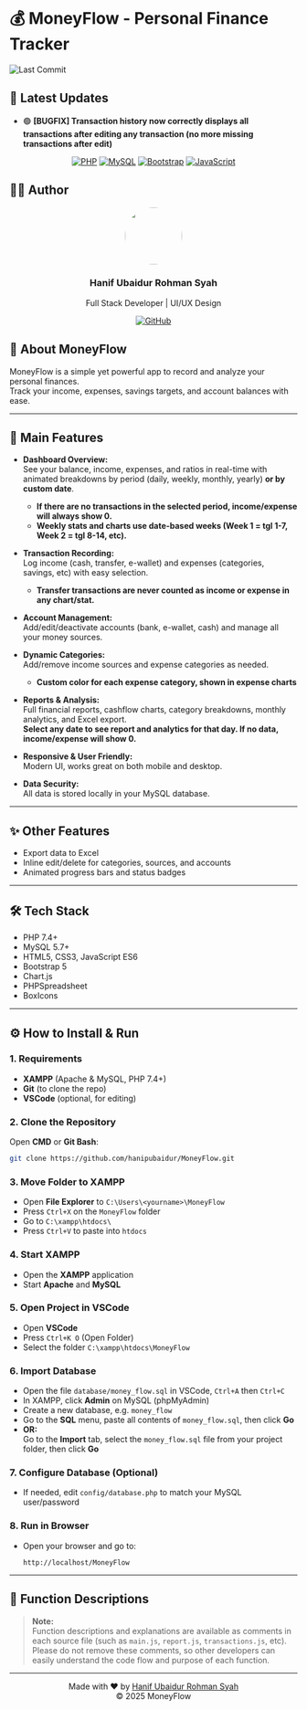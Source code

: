 # 💰 MoneyFlow - Personal Finance Tracker

![Last Commit](https://img.shields.io/github/last-commit/hanipubaidur/MoneyFlow?style=flat-square)

## 📝 Latest Updates
- 🟢 **[BUGFIX] Transaction history now correctly displays all transactions after editing any transaction (no more missing transactions after edit)**

<div align="center">
  
[![PHP](https://img.shields.io/badge/PHP-7.4%2B-blue?style=for-the-badge&logo=php)](https://www.php.net)
[![MySQL](https://img.shields.io/badge/MySQL-5.7%2B-blue?style=for-the-badge&logo=mysql)](https://www.mysql.com)
[![Bootstrap](https://img.shields.io/badge/Bootstrap-5.1-blueviolet?style=for-the-badge&logo=bootstrap)](https://getbootstrap.com)
[![JavaScript](https://img.shields.io/badge/JavaScript-ES6-yellow?style=for-the-badge&logo=javascript)](https://developer.mozilla.org/en-US/docs/Web/JavaScript)

</div>

## 👨‍💻 Author

<div align="center">
  <a href="https://github.com/hanipubaidur">
    <img src="https://avatars.githubusercontent.com/hanipubaidur" width="100px" style="border-radius:50%"/>
  </a>
  <h3>Hanif Ubaidur Rohman Syah</h3>
  <p>Full Stack Developer | UI/UX Design</p>
  
  [![GitHub](https://img.shields.io/badge/GitHub-hanipubaidur-181717?style=flat&logo=github)](https://github.com/hanipubaidur)
</div>

## 🌟 About MoneyFlow

MoneyFlow is a simple yet powerful app to record and analyze your personal finances.  
Track your income, expenses, savings targets, and account balances with ease.

---

## 🚀 Main Features

- **Dashboard Overview:**  
  See your balance, income, expenses, and ratios in real-time with animated breakdowns by period (daily, weekly, monthly, yearly) **or by custom date**.
  - **If there are no transactions in the selected period, income/expense will always show 0.**
  - **Weekly stats and charts use date-based weeks (Week 1 = tgl 1-7, Week 2 = tgl 8-14, etc).**

- **Transaction Recording:**  
  Log income (cash, transfer, e-wallet) and expenses (categories, savings, etc) with easy selection.
  - **Transfer transactions are never counted as income or expense in any chart/stat.**

- **Account Management:**  
  Add/edit/deactivate accounts (bank, e-wallet, cash) and manage all your money sources.

- **Dynamic Categories:**  
  Add/remove income sources and expense categories as needed.
  - **Custom color for each expense category, shown in expense charts**

- **Reports & Analysis:**  
  Full financial reports, cashflow charts, category breakdowns, monthly analytics, and Excel export.  
  **Select any date to see report and analytics for that day. If no data, income/expense will show 0.**

- **Responsive & User Friendly:**  
  Modern UI, works great on both mobile and desktop.

- **Data Security:**  
  All data is stored locally in your MySQL database.

---

## ✨ Other Features

- Export data to Excel
- Inline edit/delete for categories, sources, and accounts
- Animated progress bars and status badges

---

## 🛠️ Tech Stack

- PHP 7.4+
- MySQL 5.7+
- HTML5, CSS3, JavaScript ES6
- Bootstrap 5
- Chart.js
- PHPSpreadsheet
- BoxIcons

---

## ⚙️ How to Install & Run

### 1. **Requirements**
- **XAMPP** (Apache & MySQL, PHP 7.4+)
- **Git** (to clone the repo)
- **VSCode** (optional, for editing)

### 2. **Clone the Repository**
Open **CMD** or **Git Bash**:
```bash
git clone https://github.com/hanipubaidur/MoneyFlow.git
```

### 3. **Move Folder to XAMPP**
- Open **File Explorer** to `C:\Users\<yourname>\MoneyFlow`
- Press `Ctrl+X` on the `MoneyFlow` folder
- Go to `C:\xampp\htdocs\`
- Press `Ctrl+V` to paste into `htdocs`

### 4. **Start XAMPP**
- Open the **XAMPP** application
- Start **Apache** and **MySQL**

### 5. **Open Project in VSCode**
- Open **VSCode**
- Press `Ctrl+K O` (Open Folder)
- Select the folder `C:\xampp\htdocs\MoneyFlow`

### 6. **Import Database**
- Open the file `database/money_flow.sql` in VSCode, `Ctrl+A` then `Ctrl+C`
- In XAMPP, click **Admin** on MySQL (phpMyAdmin)
- Create a new database, e.g. `money_flow`
- Go to the **SQL** menu, paste all contents of `money_flow.sql`, then click **Go**
- **OR:**  
  Go to the **Import** tab, select the `money_flow.sql` file from your project folder, then click **Go**

### 7. **Configure Database (Optional)**
- If needed, edit `config/database.php` to match your MySQL user/password

### 8. **Run in Browser**
- Open your browser and go to:  
  ```
  http://localhost/MoneyFlow
  ```

---

## 🧩 Function Descriptions

> **Note:**  
> Function descriptions and explanations are available as comments in each source file (such as `main.js`, `report.js`, `transactions.js`, etc).  
> Please do not remove these comments, so other developers can easily understand the code flow and purpose of each function.

---

<div align="center">
  Made with ❤️ by <a href="https://github.com/hanipubaidur">Hanif Ubaidur Rohman Syah</a>
  <br>
  © 2025 MoneyFlow
</div>